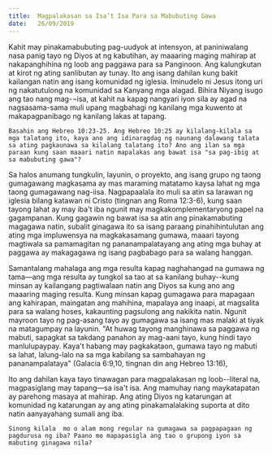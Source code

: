 ```yaml
---
title:  Magpalakasan sa Isa’t Isa Para sa Mabubuting Gawa
date:   26/09/2019
---
```


Kahit may pinakamabubuting pag-uudyok at intensyon, at paniniwalang nasa panig tayo ng Diyos at ng kabutihan, ay maaaring maging mahirap at nakapanghihina ng loob ang paggawa para sa Panginoon. Ang kalungkutan at kirot ng ating sanlibutan ay tunay. Ito ang isang dahilan kung bakit kailangan natin ang isang komunidad ng iglesia. Iminudelo ni Jesus itong uri ng nakatutulong na komunidad sa Kanyang mga alagad. Bihira Niyang isugo ang tao nang mag-¬isa, at kahit na kapag nangyari iyon sila ay agad na nagsasama-sama muli upang magbahagi ng kanilang mga kuwento at makapagpanibago ng kanilang lakas at tapang.

`Basahin ang Hebreo 10:23-25. Ang Hebreo 10:25 ay kilalang-kilala sa mga talatang ito, kaya ano ang idinaragdag ng naunang dalawang talata sa ating pagkaunawa sa kilalang talatang ito? Ano ang ilan sa mga paraan kung saan maaari natin mapalakas ang bawat isa "sa pag-ibig at sa mabubuting gawa"?`

Sa halos anumang tungkulin, layunin, o proyekto, ang isang grupo ng taong gumagawang magkasama ay mas maraming matatamo kaysa lahat ng mga taong gumagawang nag-iisa. Nagpapaalala ito muli sa atin sa larawan ng iglesia bilang katawan ni Cristo (tingnan ang Roma 12:3-6), kung saan tayong lahat ay may iba't iba ngunit may magkakomplementaryong papel na gagampanan. Kung gagawin ng bawat isa sa atin ang pinakamabuting magagawa natin, subalit ginagawa ito sa isang paraang pinahihintulutan ang ating mga impluwensya na magkakasamang gumawa, maaari tayong magtiwala sa pamamagitan ng pananampalatayang ang ating mga buhay at paggawa ay makagagawa ng isang pagbabago para sa walang hanggan.

Samantalang mahalaga ang mga resulta kapag naghahangad na gumawa ng tama—ang mga resulta ay tungkol sa tao at sa kanilang buhay--kung minsan ay kailangang pagtiwalaan natin ang Diyos sa kung ano ang maaaring maging resulta. Kung minsan kapag gumagawa para mapagaan ang kahirapan, maingatan ang mahihina, mapalaya ang inaapi, at magsalita para sa walang hoses, kakaunting pagsulong ang nakikita natin. Ngunit mayroon tayo ng pag-asang tayo ay gumagawa sa isang mas malaki at tiyak na matagumpay na layunin. "At huwag tayong manghinawa sa paggawa ng mabuti, sapagkat sa takdang panahon ay mag-aani tayo, kung hindi tayo manlulupaypay. Kaya't habang may pagkakataon, gumawa tayo ng mabuti sa lahat, lalung-lalo na sa mga kabilang sa sambahayan ng pananampalataya" (Galacia 6:9,10, tingnan din ang Hebreo 13:16),

Ito ang dahilan kaya tayo tinawagan para magpalakasan ng loob--literal na, magpasiglang may tapang—sa isa't isa. Ang mamuhay nang maykatapatan ay parehong masaya at mahirap. Ang ating Diyos ng katarungan at komunidad ng katarungan ay ang ating pinakamalalaking suporta at dito natin aanyayahang sumali ang iba.

`Sinong kilala  mo o alam mong regular na gumagawa sa pagpapagaan ng pagdurusa ng iba? Paano mo mapapasigla ang tao o grupong iyon sa mabuting ginagawa nila?`